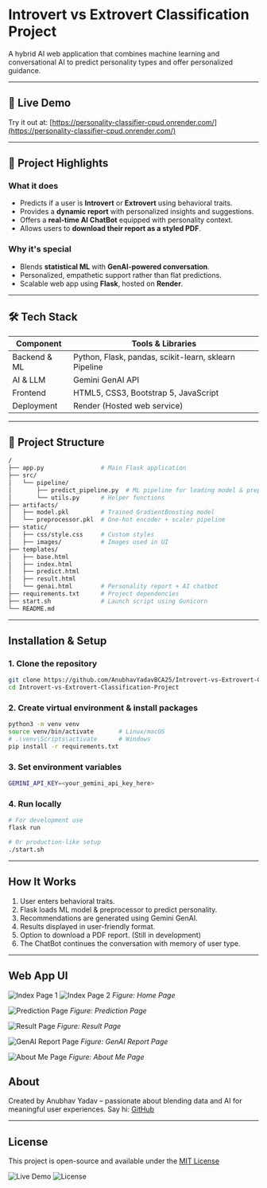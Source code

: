 # Introvert vs Extrovert Classification Project

A hybrid AI web application that combines machine learning and conversational AI to predict personality types and offer personalized guidance.

---

## 🚀 Live Demo

Try it out at: [https://personality-classifier-cpud.onrender.com/](https://personality-classifier-cpud.onrender.com/)

---

## 🎯 Project Highlights

### What it does

- Predicts if a user is **Introvert** or **Extrovert** using behavioral traits.
- Provides a **dynamic report** with personalized insights and suggestions.
- Offers a **real-time AI ChatBot** equipped with personality context.
- Allows users to **download their report as a styled PDF**.

### Why it's special

- Blends **statistical ML** with **GenAI-powered conversation**.
- Personalized, empathetic support rather than flat predictions.
- Scalable web app using **Flask**, hosted on **Render**.

---

## 🛠 Tech Stack

| Component         | Tools & Libraries                                                                 |
|------------------|------------------------------------------------------------------------------------|
| Backend & ML      | Python, Flask, pandas, scikit-learn, sklearn Pipeline                           |
| AI & LLM         | Gemini GenAI API                                                                   |
| Frontend         | HTML5, CSS3, Bootstrap 5, JavaScript                                              |
| Deployment        | Render (Hosted web service)                                                       |

---

## 📁 Project Structure

```bash
/
├── app.py                # Main Flask application
├── src/
│   └── pipeline/
│       ├── predict_pipeline.py  # ML pipeline for loading model & preprocessor
│       └── utils.py      # Helper functions
├── artifacts/
│   ├── model.pkl         # Trained GradientBoosting model
│   └── preprocessor.pkl  # One-hot encoder + scaler pipeline
├── static/
│   ├── css/style.css     # Custom styles
│   ├── images/           # Images used in UI
├── templates/
│   ├── base.html
│   ├── index.html
│   ├── predict.html
│   ├── result.html
│   └── genai.html        # Personality report + AI chatbot
├── requirements.txt      # Project dependencies
├── start.sh              # Launch script using Gunicorn
└── README.md
```
---

## Installation & Setup

### 1. Clone the repository
```bash
git clone https://github.com/AnubhavYadavBCA25/Introvert-vs-Extrovert-Classification-Project.git
cd Introvert-vs-Extrovert-Classification-Project
```

### 2. Create virtual environment & install packages
```bash
python3 -m venv venv
source venv/bin/activate       # Linux/macOS
# .\venv\Scripts\activate      # Windows
pip install -r requirements.txt
```

### 3. Set environment variables
```bash
GEMINI_API_KEY=<your_gemini_api_key_here>
```

### 4. Run locally
```bash
# For development use
flask run

# Or production-like setup
./start.sh
```
---

## How It Works
1. User enters behavioral traits.
2. Flask loads ML model & preprocessor to predict personality.
3. Recommendations are generated using Gemini GenAI.
4. Results displayed in user-friendly format.
5. Option to download a PDF report. (Still in development)
6. The ChatBot continues the conversation with memory of user type.

---

## Web App UI
![Index Page 1](web_ui_images/index.png)
![Index Page 2](web_ui_images/index-2.png)
*Figure: Home Page*

![Prediction Page](web_ui_images/prediction.png)
*Figure: Prediction Page*

![Result Page](web_ui_images/result.png)
*Figure: Result Page*

![GenAI Report Page](web_ui_images/genai-report.png)
*Figure: GenAI Report Page*

![About Me Page](web_ui_images/about.png)
*Figure: About Me Page*

## About
Created by Anubhav Yadav – passionate about blending data and AI for meaningful user experiences.
Say hi: [GitHub](https://github.com/AnubhavYadavBCA25)

---

## License
This project is open-source and available under the [MIT License](LICENSE)

![Live Demo](https://img.shields.io/badge/Live-Demo-green)
![License](https://img.shields.io/badge/License-MIT-blue)